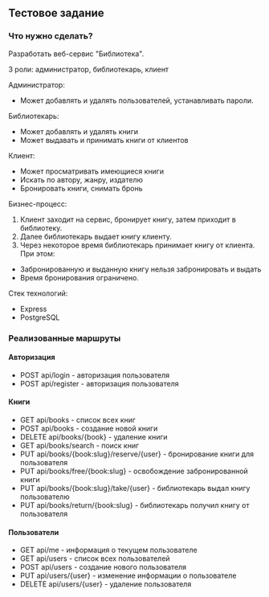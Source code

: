 ## Тестовое задание

### Что нужно сделать?

Разработать веб-сервис "Библиотека".

3 роли: администратор, библиотекарь, клиент

Администратор:
- Может добавлять и удалять пользователей, устанавливать пароли.

Библиотекарь:
- Может добавлять и удалять книги  
- Может выдавать и принимать книги от клиентов

Клиент:
- Может просматривать имеющиеся книги  
- Искать по автору, жанру, издателю  
- Бронировать книги, снимать бронь

Бизнес-процесс:
1. Клиент заходит на сервис, бронирует книгу, затем приходит в библиотеку.  
2. Далее библиотекарь выдает книгу клиенту.  
3. Через некоторое время библиотекарь принимает книгу от клиента.  
При этом:
- Забронированную и выданную книгу нельзя забронировать и выдать  
- Время бронирования ограничено.  


Стек технологий:  
- Express  
- PostgreSQL  


### Реализованные маршруты

#### Авторизация

- POST api/login - авторизация пользователя
- POST api/register - авторизация пользователя

#### Книги

- GET api/books - список всех книг
- POST api/books - создание новой книги
- DELETE api/books/{book} - удаление книги
- GET api/books/search - поиск книг
- PUT api/books/{book:slug}/reserve/{user} - бронирование книги для пользователя
- PUT api/books/free/{book:slug} - освобождение забронированной книги
- PUT api/books/{book:slug}/take/{user} - библиотекарь выдал книгу пользователю
- PUT api/books/return/{book:slug} - библиотекарь получил книгу от пользователя

#### Пользователи

- GET api/me - информация о текущем пользователе
- GET api/users - список всех пользователей
- POST api/users - создание нового пользователя
- PUT api/users/{user} - изменение информации о пользователе
- DELETE api/users/{user} - удаление пользователя



